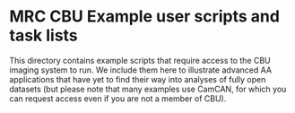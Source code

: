 # MRC CBU Example user scripts and task lists
This directory contains example scripts that require access to the CBU imaging system to
run. We include them here to illustrate advanced AA applications that have yet to find
their way into analyses of fully open datasets (but please note that many examples use
CamCAN, for which you can request access even if you are not a member of CBU).
